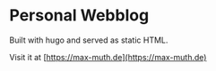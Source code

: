# Personal Webblog

Built with hugo and served as static HTML.

Visit it at [https://max-muth.de](https://max-muth.de)
